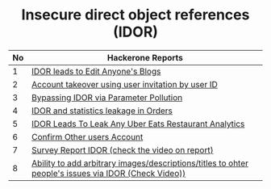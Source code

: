 <h1 align="center">Insecure direct object references (IDOR)</h1>

| No | **Hackerone Reports** | 
| --- | --- |
| 1 | [IDOR leads to Edit Anyone's Blogs](https://hackerone.com/reports/974222) | 
| 2 | [Account takeover using user invitation by user ID](https://hackerone.com/reports/915114)|
| 3 | [Bypassing IDOR via Parameter Pollution](https://0xgaurang.medium.com/case-study-bypassing-idor-via-parameter-pollution-78f7b3f9f59d)|
| 4 | [IDOR and statistics leakage in Orders](https://hackerone.com/reports/544329)|
| 5 | [IDOR Leads To Leak Any Uber Eats Restaurant Analytics](https://0xprial.com/idor-leads-to-leak-any-uber-eats-restaurant-analytics/)|
| 6 | [Confirm Other users Account](https://hackerone.com/reports/349291)|
| 7 | [Survey Report IDOR (check the video on report) ](https://hackerone.com/reports/915127)|
| 8 | [Ability to add arbitrary images/descriptions/titles to ohter people's issues via IDOR (Check Video)) ](https://hackerone.com/reports/1096560)|










